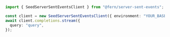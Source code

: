 ```typescript
import { SeedServerSentEventsClient } from "@fern/server-sent-events";

const client = new SeedServerSentEventsClient({ environment: "YOUR_BASE_URL" });
await client.completions.stream({
  query: "query",
});
 
```                        


